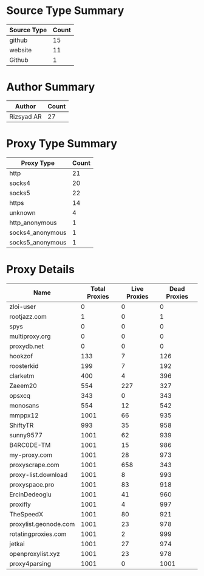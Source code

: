 # Source Type Summary

| Source Type | Count |
|-------------|-------|
| github | 15 |
| website | 11 |
| Github | 1 |


# Author Summary

| Author | Count |
|--------|-------|
| Rizsyad AR | 27 |


# Proxy Type Summary

| Proxy Type | Count |
|------------|-------|
| http | 21 |
| socks4 | 20 |
| socks5 | 22 |
| https | 14 |
| unknown | 4 |
| http_anonymous | 1 |
| socks4_anonymous | 1 |
| socks5_anonymous | 1 |


# Proxy Details

| Name | Total Proxies | Live Proxies | Dead Proxies |
|------|---------------|--------------|---------------|
| zloi-user | 0 | 0 | 0 |
| rootjazz.com | 1 | 0 | 1 |
| spys | 0 | 0 | 0 |
| multiproxy.org | 0 | 0 | 0 |
| proxydb.net | 0 | 0 | 0 |
| hookzof | 133 | 7 | 126 |
| roosterkid | 199 | 7 | 192 |
| clarketm | 400 | 4 | 396 |
| Zaeem20 | 554 | 227 | 327 |
| opsxcq | 343 | 0 | 343 |
| monosans | 554 | 12 | 542 |
| mmppx12 | 1001 | 66 | 935 |
| ShiftyTR | 993 | 35 | 958 |
| sunny9577 | 1001 | 62 | 939 |
| B4RC0DE-TM | 1001 | 15 | 986 |
| my-proxy.com | 1001 | 28 | 973 |
| proxyscrape.com | 1001 | 658 | 343 |
| proxy-list.download | 1001 | 8 | 993 |
| proxyspace.pro | 1001 | 83 | 918 |
| ErcinDedeoglu | 1001 | 41 | 960 |
| proxifly | 1001 | 4 | 997 |
| TheSpeedX | 1001 | 80 | 921 |
| proxylist.geonode.com | 1001 | 23 | 978 |
| rotatingproxies.com | 1001 | 2 | 999 |
| jetkai | 1001 | 27 | 974 |
| openproxylist.xyz | 1001 | 23 | 978 |
| proxy4parsing | 1001 | 0 | 1001 |
